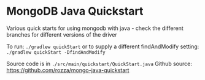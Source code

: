 # MongoDB Java Quickstart

Various quick starts for using mongodb with java - check the different branches for different versions of the driver

To run:  `./gradlew quickStart`
or to supply a different findAndModify setting: `./gradlew quickStart -DfindAndModify`

Source code is in `./src/main/quickstart/QuickStart.java`
Github source: https://github.com/rozza/mongo-java-quickstart
